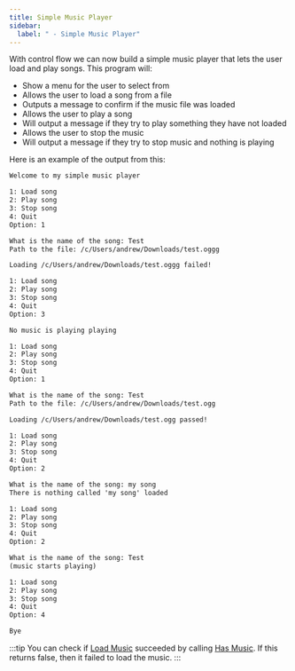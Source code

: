 ```yaml
---
title: Simple Music Player
sidebar:
  label: " - Simple Music Player"
---
```


With control flow we can now build a simple music player that lets the user load and play songs.
This program will:

- Show a menu for the user to select from
- Allows the user to load a song from a file
- Outputs a message to confirm if the music file was loaded
- Allows the user to play a song
- Will output a message if they try to play something they have not loaded
- Allows the user to stop the music
- Will output a message if they try to stop music and nothing is playing

Here is an example of the output from this:

```txt
Welcome to my simple music player

1: Load song
2: Play song
3: Stop song
4: Quit
Option: 1

What is the name of the song: Test
Path to the file: /c/Users/andrew/Downloads/test.oggg

Loading /c/Users/andrew/Downloads/test.oggg failed!

1: Load song
2: Play song
3: Stop song
4: Quit
Option: 3

No music is playing playing

1: Load song
2: Play song
3: Stop song
4: Quit
Option: 1

What is the name of the song: Test
Path to the file: /c/Users/andrew/Downloads/test.ogg

Loading /c/Users/andrew/Downloads/test.ogg passed!

1: Load song
2: Play song
3: Stop song
4: Quit
Option: 2

What is the name of the song: my song
There is nothing called 'my song' loaded

1: Load song
2: Play song
3: Stop song
4: Quit
Option: 2

What is the name of the song: Test
(music starts playing)

1: Load song
2: Play song
3: Stop song
4: Quit
Option: 4

Bye
```

:::tip
You can check if [Load Music](https://splashkit.io/api/audio/#load-music) succeeded by calling [Has Music](https://splashkit.io/api/audio/#has-music). If this returns false, then it failed to load the music.
:::
